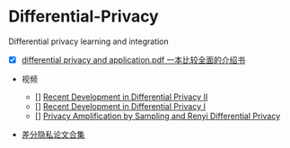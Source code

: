 # Differential-Privacy
Differential privacy learning and integration

- [x] [differential privacy and application.pdf 一本比较全面的介绍书](https://github.com/Billy1900/Differential-Privacy/blob/master/differential%20privacy%20and%20application.pdf)

- 视频
  - [] [Recent Development in Differential Privacy II](https://www.youtube.com/watch?v=3EpNKI2l-20)
  - [] [ Recent Development in Differential Privacy I](https://www.youtube.com/watch?v=pWUgFHkfOO0)
  - [] [Privacy Amplification by Sampling and Renyi Differential Privacy](https://www.youtube.com/watch?v=0MAvz0YK5E4)
  
- [差分隐私论文合集](https://github.com/Billy1900/Differential-Privacy/blob/master/collection_of_papers.md)

